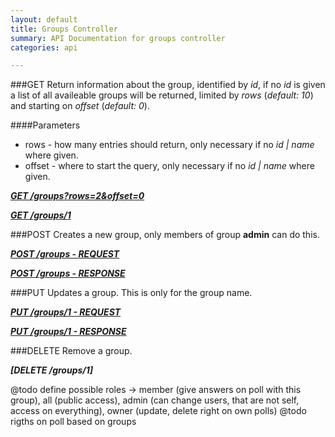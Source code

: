 ```yaml
---
layout: default
title: Groups Controller
summary: API Documentation for groups controller
categories: api

---
```

###GET
Return information about the group, identified by _id_, if no _id_ is given a list of all
availeable groups will be returned, limited by _rows_ (_default: 10_) and starting on _offset_ (_default: 0_).

####Parameters
* rows - how many entries should return, only necessary if no _id | name_ where given.
* offset - where to start the query, only necessary if no _id | name_ where given.

_**[GET /groups?rows=2&offset=0]()**_

_**[GET /groups/1]()**_

###POST
Creates a new group, only members of group __admin__ can do this.

_**[POST /groups - REQUEST]()**_

_**[POST /groups - RESPONSE]()**_

###PUT
Updates a group.
This is only for the group name.

_**[PUT /groups/1 - REQUEST]()**_

_**[PUT /groups/1 - RESPONSE]()**_

###DELETE
Remove a group.

_**[DELETE /groups/1]**_


@todo define possible roles -> member (give answers on poll with this group), all (public access),
admin (can change users, that are not self, access on everything), owner (update, delete right on own polls)
@todo rigths on poll based on groups